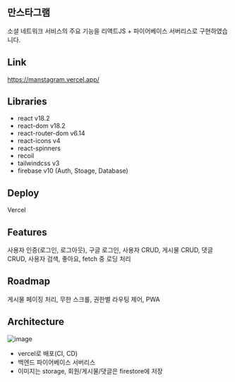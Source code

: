 ## 만스타그램
소셜 네트워크 서비스의 주요 기능을 리액트JS + 파이어베이스 서버리스로 구현하였습니다.

## Link
https://manstagram.vercel.app/

## Libraries
- react v18.2
- react-dom v18.2
- react-router-dom v6.14
- react-icons v4
- react-spinners
- recoil
- tailwindcss v3
- firebase v10 (Auth, Stoage, Database)

## Deploy
Vercel

## Features
사용자 인증(로그인, 로그아웃), 구글 로그인, 사용자 CRUD, 게시물 CRUD,
댓글 CRUD, 사용자 검색, 좋아요, fetch 중 로딩 처리

## Roadmap
게시물 페이징 처리, 무한 스크롤, 권한별 라우팅 제어, PWA

## Architecture
![image](https://github.com/keemkeeman/manstagram/assets/82154123/f9a3a9cb-0372-4789-a0ff-070ca6175142)
- vercel로 배포(CI, CD)
- 백엔드 파이어베이스 서버리스
- 이미지는 storage, 회원/게시물/댓글은 firestore에 저장
